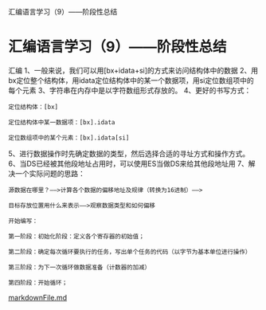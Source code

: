 汇编语言学习（9）——阶段性总结

# 汇编语言学习（9）——阶段性总结

汇编
1、一般来说，我们可以用[bx+idata+si]的方式来访问结构体中的数据
2、用bx定位整个结构体，用idata定位结构体中的某一个数据项，用si定位数组项中的每个元素
3、字符串在内存中是以字符数组形式存放的。
4、更好的书写方式：

	定位结构体：[bx]

	定位结构体中某一数据项：[bx].idata

	定位数组项中的某个元素：[bx].idata[si]

5、进行数据操作时先确定数据的类型，然后选择合适的寻址方式和操作方式。
6、当DS已经被其他段地址占用时，可以使用ES当做DS来给其他段地址用
7、解决一个实际问题的思路：

	源数据在哪里？——>计算各个数据的偏移地址及规律（转换为16进制）——>

	目标存放位置用什么来表示——>观察数据类型和如何偏移

	开始编写：

	第一阶段：初始化阶段：定义各个寄存器的初始值；

	第二阶段：确定每次循环要执行的任务，写出单个任务的代码（以字节为基本单位进行操作）

	第三阶段：为下一次循环做数据准备（计数器的加减）

	第四阶段：开始循环；

[markdownFile.md](../_resources/a59cd75c56f10bb51cdae396d49f495e.bin)